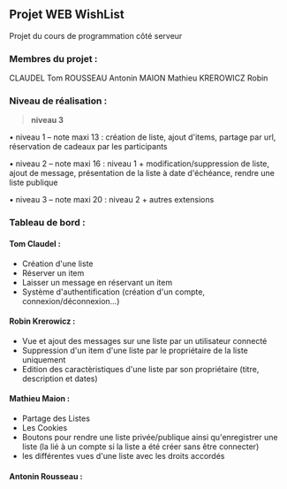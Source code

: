 ## Projet WEB WishList
Projet du cours de programmation côté serveur 

### Membres du projet :
CLAUDEL Tom
ROUSSEAU Antonin
MAION Mathieu
KREROWICZ Robin

### Niveau de réalisation : 

> **niveau 3**

• niveau 1 – note maxi 13 : création de liste, ajout d'items, partage par url, réservation de
cadeaux par les participants

• niveau 2 – note maxi 16 : niveau 1 + modification/suppression de liste, ajout de message,
présentation de la liste à date d'échéance, rendre une liste publique

• niveau 3 – note maxi 20 : niveau 2 + autres extensions

### Tableau de bord :

#### Tom Claudel : 
  - Création d'une liste
  - Réserver un item
  - Laisser un message en réservant un item
  - Système d'authentification (création d'un compte, connexion/déconnexion...)

#### Robin Krerowicz :
  - Vue et ajout des messages sur une liste par un utilisateur connecté
  - Suppression d'un item d'une liste par le propriétaire de la liste uniquement
  - Edition des caractèristiques d'une liste par son propriétaire (titre, description et dates)

#### Mathieu Maion :
 - Partage des Listes
 - Les Cookies 
 - Boutons pour rendre une liste privée/publique ainsi qu'enregistrer une liste (la lié à un compte si la liste a été créer sans être connecter)
 - les différentes vues d'une liste avec les droits accordés

#### Antonin Rousseau :
